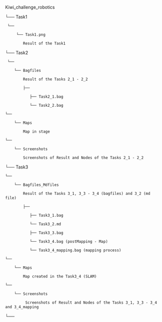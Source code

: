 Kiwi_challenge_robotics

└── Task1

     └── 

         └── Task1.png

         	Result of the Task1

└── Task2

     └── 

        └── Bagfiles

        	Result of the Tasks 2_1 - 2_2

            ├── 

               ├── Task2_1.bag

               └── Task2_2.bag

    └── 

        └── Maps

        	Map in stage

    └── 

        └── Screenshots

        	Screenshots of Result and Nodes of the Tasks 2_1 - 2_2

└── Task3

    └── 

        └── Bagfiles_Mdfiles

        	Result of the Tasks 3_1, 3_3 - 3_4 (bagfiles) and 3_2 (md file)

            ├── 

               ├── Task3_1.bag

               └── Task3_2.md

               ├── Task3_3.bag

               └── Task3_4.bag (postMapping - Map)

               └── Task3_4_mapping.bag (mapping process)

    └── 

        └── Maps

        	Map created in the Task3_4 (SLAM)

    └── 

        └── Screenshots

        	 Screenshots of Result and Nodes of the Tasks 3_1, 3_3 - 3_4  and 3_4_mapping

└── 
